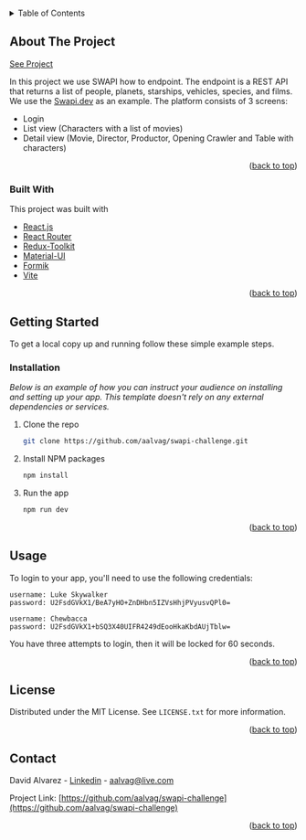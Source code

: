 <div id="top"></div>

<!-- PROJECT LOGO -->
<br />
<!-- TABLE OF CONTENTS -->
<details>
  <summary>Table of Contents</summary>
  <ol>
    <li>
      <a href="#about-the-project">About The Project</a>
      <ul>
        <li><a href="#built-with">Built With</a></li>
      </ul>
    </li>
    <li>
      <a href="#getting-started">Getting Started</a>
      <ul>
        <li><a href="#installation">Installation</a></li>
      </ul>
    </li>
    <li><a href="#usage">Usage</a></li>
    <li><a href="#license">License</a></li>
    <li><a href="#contact">Contact</a></li>
  </ol>
</details>

<!-- ABOUT THE PROJECT -->

## About The Project

[See Project](https://example.com)

In this project we use SWAPI how to endpoint. The endpoint is a REST API that returns a list of people, planets, starships, vehicles, species, and films.
We use the [Swapi.dev](https://swapi.dev/) as an example.
The platform consists of 3 screens:

- Login
- List view (Characters with a list of movies)
- Detail view (Movie, Director, Productor, Opening Crawler and Table with characters)

<p align="right">(<a href="#top">back to top</a>)</p>

### Built With

This project was built with

- [React.js](https://reactjs.org/)
- [React Router](https://reacttraining.com/react-router/web/guides/quick-start)
- [Redux-Toolkit](https://redux-toolkit.js.org/)
- [Material-UI](https://material-ui.com/)
- [Formik](https://jaredpalmer.com/formik/)
- [Vite](https://vitejs.com/)

<p align="right">(<a href="#top">back to top</a>)</p>

<!-- GETTING STARTED -->

## Getting Started

To get a local copy up and running follow these simple example steps.

### Installation

_Below is an example of how you can instruct your audience on installing and setting up your app. This template doesn't rely on any external dependencies or services._

1. Clone the repo
   ```sh
   git clone https://github.com/aalvag/swapi-challenge.git
   ```
2. Install NPM packages
   ```sh
   npm install
   ```
3. Run the app
   ```js
   npm run dev
   ```

<p align="right">(<a href="#top">back to top</a>)</p>

<!-- USAGE EXAMPLES -->

## Usage

To login to your app, you'll need to use the following credentials:

    username: Luke Skywalker
    password: U2FsdGVkX1/BeA7yHO+ZnDHbn5IZVsHhjPVyusvQPl0=

    username: Chewbacca
    password: U2FsdGVkX1+bSQ3X40UIFR4249dEooHkaKbdAUjTblw=

You have three attempts to login, then it will be locked for 60 seconds.

<p align="right">(<a href="#top">back to top</a>)</p>

<!-- LICENSE -->

## License

Distributed under the MIT License. See `LICENSE.txt` for more information.

<p align="right">(<a href="#top">back to top</a>)</p>

<!-- CONTACT -->

## Contact

David Alvarez - [Linkedin](www.linkedin.com/in/ale-david-alvarez) - aalvag@live.com

Project Link: [https://github.com/aalvag/swapi-challenge](https://github.com/aalvag/swapi-challenge)

<p align="right">(<a href="#top">back to top</a>)</p>

